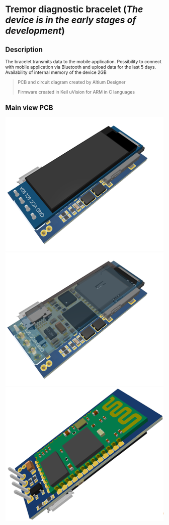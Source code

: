 # Tremor diagnostic bracelet (_The device is in the early stages of development_)
## Description
The bracelet transmits data to the mobile application.  Possibility to connect with mobile application via Bluetooth and upload data for the last 5 days.  Availability of internal memory of the device 2GB
  >PCB and circuit diagram created by Altium Designer
  >
  >Firmware created in Keil uVision for ARM in C languages

## Main view PCB
![PCB top](https://github.com/dimaib/Accel_bracelet/blob/main/braslet_pcb_1.0/pcb_top_1.png?raw=true)
![PCB top opacity LCD](https://github.com/dimaib/Accel_bracelet/blob/main/braslet_pcb_1.0/pcb_top_2.png?raw=true)
![PCB bottom](https://github.com/dimaib/Accel_bracelet/blob/main/braslet_pcb_1.0/pcb_bottom.png?raw=true)
